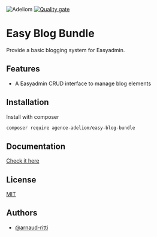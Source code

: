 
![Adeliom](https://adeliom.com/public/uploads/2017/09/Adeliom_logo.png)
[![Quality gate](https://sonarcloud.io/api/project_badges/quality_gate?project=agence-adeliom_easy-blog-bundle)](https://sonarcloud.io/dashboard?id=agence-adeliom_easy-blog-bundle)

# Easy Blog Bundle

Provide a basic blogging system for Easyadmin.


## Features

- A Easyadmin CRUD interface to manage blog elements

## Installation

Install with composer

```bash
composer require agence-adeliom/easy-blog-bundle
```

## Documentation

[Check it here](doc/index.md)

## License

[MIT](https://choosealicense.com/licenses/mit/)


## Authors

- [@arnaud-ritti](https://github.com/arnaud-ritti)

  
